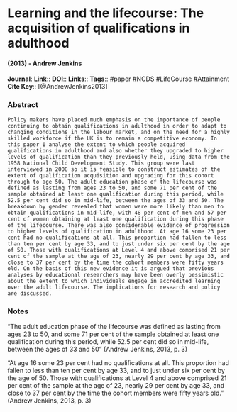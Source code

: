 # Learning and the lifecourse: The acquisition of qualifications in adulthood
#### (2013) - Andrew Jenkins
**Journal**: 
**Link**:: 
**DOI**:: 
**Links**:: 
**Tags**:: #paper #NCDS #LifeCourse #Attainment 
**Cite Key**:: [@AndrewJenkins2013]

### Abstract

```
Policy makers have placed much emphasis on the importance of people continuing to obtain qualifications in adulthood in order to adapt to changing conditions in the labour market, and on the need for a highly skilled workforce if the UK is to remain a competitive economy. In this paper I analyse the extent to which people acquired qualifications in adulthood and also whether they upgraded to higher levels of qualification than they previously held, using data from the 1958 National Child Development Study. This group were last interviewed in 2008 so it is feasible to construct estimates of the extent of qualification acquisition and upgrading for this cohort through to age 50. The adult education phase of the lifecourse was defined as lasting from ages 23 to 50, and some 71 per cent of the sample obtained at least one qualification during this period, while 52.5 per cent did so in mid-life, between the ages of 33 and 50. The breakdown by gender revealed that women were more likely than men to obtain qualifications in mid-life, with 48 per cent of men and 57 per cent of women obtaining at least one qualification during this phase of the lifecourse. There was also considerable evidence of progression to higher levels of qualification in adulthood. At age 16 some 23 per cent had no qualifications at all. This proportion had fallen to less than ten per cent by age 33, and to just under six per cent by the age of 50. Those with qualifications at Level 4 and above comprised 21 per cent of the sample at the age of 23, nearly 29 per cent by age 33, and close to 37 per cent by the time the cohort members were fifty years old. On the basis of this new evidence it is argued that previous analyses by educational researchers may have been overly pessimistic about the extent to which individuals engage in accredited learning over the adult lifecourse. The implications for research and policy are discussed.
```

### Notes

“The adult education phase of the lifecourse was defined as lasting from ages 23 to 50, and some 71 per cent of the sample obtained at least one qualification during this period, while 52.5 per cent did so in mid-life, between the ages of 33 and 50” (Andrew Jenkins, 2013, p. 3)

“At age 16 some 23 per cent had no qualifications at all. This proportion had fallen to less than ten per cent by age 33, and to just under six per cent by the age of 50. Those with qualifications at Level 4 and above comprised 21 per cent of the sample at the age of 23, nearly 29 per cent by age 33, and close to 37 per cent by the time the cohort members were fifty years old.” (Andrew Jenkins, 2013, p. 3)